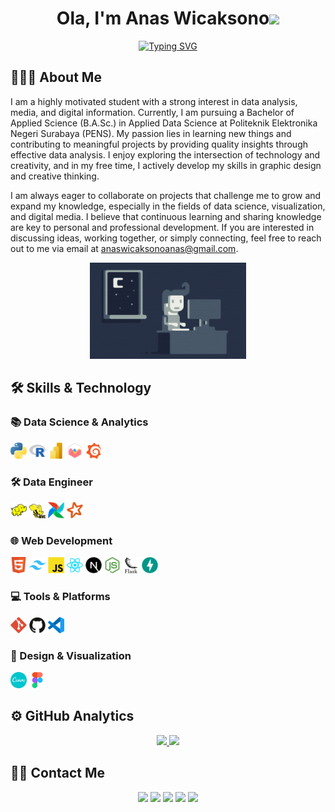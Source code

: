 <h1 align="center">Ola, I'm Anas Wicaksono<img src="https://media.giphy.com/media/hvRJCLFzcasrR4ia7z/giphy.gif" width="35"></h1>
<p align="center">
 <a href="https://git.io/typing-svg"><img src="https://readme-typing-svg.demolab.com?font=JetBrains+Mono&pause=1000&color=00FFFF&center=true&vCenter=true&width=435&lines=Data+Sciences+%7C+AI+%7C+ML+Enthusiast;Graphic+Designer;PENS...+JOSSS!!!" alt="Typing SVG" /></a>
</p>

## 👨🏻‍💻 About Me

I am a highly motivated student with a strong interest in data analysis, media, and digital information. Currently, I am pursuing a Bachelor of Applied Science (B.A.Sc.) in Applied Data Science at Politeknik Elektronika Negeri Surabaya (PENS). My passion lies in learning new things and contributing to meaningful projects by providing quality insights through effective data analysis. I enjoy exploring the intersection of technology and creativity, and in my free time, I actively develop my skills in graphic design and creative thinking.

I am always eager to collaborate on projects that challenge me to grow and expand my knowledge, especially in the fields of data science, visualization, and digital media. I believe that continuous learning and sharing knowledge are key to personal and professional development. If you are interested in discussing ideas, working together, or simply connecting, feel free to reach out to me via email at anaswicaksonoanas@gmail.com.


<p align="center">
  <img alt="Night Coding" src="https://raw.githubusercontent.com/AVS1508/AVS1508/master/assets/Night-Coding.gif" width="250"/>
</p>

## 🛠 Skills & Technology

### 📚 Data Science & Analytics
<code><a href="https://www.python.org/" target="_blank"><img src="assets/Python_logo_(icon_only).svg"	width="26px" alt="pyton"></a></code>
<code><a href="https://www.r-project.org/" target="_blank"><img src="assets/R-Lang--Streamline-Svg-Logos.png"	width="26px" alt="R"></a></code>
<code><a href="https://www.microsoft.com/en-us/power-platform/products/power-bi" target="_blank"><img src="assets/power-bi-icon.png"	width="26px" alt="Power BI"></a></code>
<code><a href="https://www.chartjs.org/" target="_blank"><img src="assets/Chartjs--Streamline-Svg-Logos (3).png"	width="26px" alt="Chart.js"></a></code>
<code><a href="https://grafana.com/" target="_blank"><img src="assets/Grafana--Streamline-Svg-Logos (1).png"	width="26px" alt="R"></a></code>

### 🛠️ Data Engineer
<code><a href="https://hadoop.apache.org/" target="_blank"><img src="assets/Hadoop--Streamline-Svg-Logos.png"	width="26px" alt="Hadoop"></a></code>
<code><a href="https://hive.apache.org/" target="_blank"><img src="assets/512px-Apache_Hive_logo.svg.png"	width="26px" alt="Apache Hive"></a></code>
<code><a href="https://airflow.apache.org/" target="_blank"><img src="assets/Airflow-Icon--Streamline-Svg-Logos.png"	width="26px" alt="Apache Airflow"></a></code>
<code><a href="https://spark.apache.org/" target="_blank"><img src="assets/Apache Spark.png"	width="26px" alt="Apache Spark"></a></code>

### 🌐 Web Development
<code><a href="https://html.spec.whatwg.org/" target="_blank"><img src="assets/html-icon.png"	width="26px" alt="HTML"></a></code>
<code><a href="https://tailwindcss.com/" target="_blank"><img src="assets/Tailwind CSS.png"	width="26px" alt="Tailwind CSS"></a></code>
<code><a href="https://developer.mozilla.org/en-US/docs/Web/JavaScript" target="_blank"><img src="assets/Javascript--Streamline-Svg-Logos.png" width="26px" alt="JavaScript"></a></code>
<code><a href="https://react.dev/" target="_blank"><img src="assets/React--Streamline-Svg-Logos.png" width="26px" alt="React.js"></a></code>
<code><a href="https://nextjs.org/" target="_blank"><img src="assets/Nextjs-Icon--Streamline-Svg-Logos.png" width="26px" alt="Next.js"></a></code>
<code><a href="https://nodejs.org/" target="_blank"><img src="assets/Nodejs-Icon--Streamline-Svg-Logos.png" width="26px" alt="Node.js"></a></code>
<code><a href="https://flask.palletsprojects.com/" target="_blank"><img src="assets/Flask--Streamline-Svg-Logos.png" width="26px" alt="Flask"></a></code>
<code><a href="https://fastapi.tiangolo.com/" target="_blank"><img src="assets/Fastapi-Icon--Streamline-Svg-Logos.png" width="26px" alt="FastAPI"></a></code>

### 💻 Tools & Platforms
<code><a href="https://git-scm.com/" target="_blank"><img src="assets/Git-Icon--Streamline-Svg-Logos.png" width="26px" alt="Git"></a></code>
<code><a href="https://github.com/nasswcksn" target="_blank"><img src="assets/Github-Icon--Streamline-Svg-Logos.png" width="26px" alt="GitHub"></a></code>
<code><a href="https://code.visualstudio.com/" target="_blank"><img src="assets/visual-studio-code-icon.png" width="26px" alt="Visual Studio Code"></a></code>

### 🎨 Design & Visualization
<code><a href="https://www.canva.com/" target="_blank"><img src="assets/Canva.png"	width="26px" alt="Canva"></a></code>
<code><a href="https://github.com/nasswcksn" target="_blank"><img src="assets/Figma--Streamline-Svg-Logos.png"	width="26px" alt="Figma"></a></code>

## ⚙️ GitHub Analytics
<p align="center">
<a href="https://github.com/nasswcksn">
<img height="180em" src="https://github-readme-stats-eight-theta.vercel.app/api?username=nasswcksn&show_icons=true&theme=algolia&include_all_commits=true&count_private=true"/>
<img height="180em" src="https://github-readme-stats-eight-theta.vercel.app/api/top-langs/?username=nasswcksn&layout=compact&langs_count=8&theme=algolia"/>
</a>
</p>

## 🤝🏻 Contact Me
<p align="center">
<a href="mailto:anaswicaksonoanas@gmail.com"><img src="https://img.shields.io/badge/-anaswicaksonoanas@gmail.com-D14836?style=flat&logo=Gmail&logoColor=white"/></a>
<a href="https://www.linkedin.com/in/anas-wicaksono-690ba2365"><img src="https://img.shields.io/badge/-Anas%20Wicaksono-0077B5?style=flat&logo=Linkedin&logoColor=white"/></a>
<a href="https://instagram.com/nasswcksn"><img src="https://img.shields.io/badge/-@nasswcksn-E4405F?style=flat&logo=Instagram&logoColor=white"/></a>
<a href="https://wa.me/6281235618385"><img src="https://img.shields.io/badge/-Contact%20Me-25D366?style=flat&logo=WhatsApp&logoColor=white"/></a>
<a href="https://www.tiktok.com/@taskresek03"><img src="https://img.shields.io/badge/-@taskresek03-000000?style=flat&logo=TikTok&logoColor=white"/></a>
</p>
